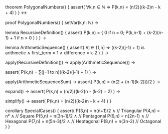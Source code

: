theorem PolygonalNumbers() {
  assert(
    ∀k,n ∈ ℕ ⇒ P(k,n) = (n/2)((k-2)n - k + 4)
  )
} ↔

proof PolygonalNumbers() {
  setVar(k,n: ℕ) →
  
  lemma RecursiveDefinition() {
    assert(
      P(k,n) = {
        0 if n = 0;
        P(k,n-1) + (k-2)(n-1) + 1 if n > 0
      }
    )
  } →

  lemma ArithmeticSequence() {
    assert(
      ∀j ∈ [1,n] ⇒ ((k-2)(j-1) + 1) is arithmetic ∧
      first_term = 1 ∧
      difference = k-2
    )
  } →

  apply(RecursiveDefinition()) →
  apply(ArithmeticSequence()) →
  
  assert(
    P(k,n) = ∑(j=1 to n)((k-2)(j-1) + 1)
  ) →
  
  apply(ArithmeticSequenceSum) →
  assert(
    P(k,n) = (n(2 + (n-1)(k-2)))/2
  ) →
  
  expand() →
  assert(
    P(k,n) = (n/2)((k-2)n - (k-2) + 2)
  ) →
  
  simplify() →
  assert(
    P(k,n) = (n/2)((k-2)n - k + 4)
  )
}

corollary SpecialCases() {
  assert(
    P(3,n) = n(n+1)/2 ∧        // Triangular
    P(4,n) = n² ∧              // Square
    P(5,n) = n(3n-1)/2 ∧       // Pentagonal
    P(6,n) = n(2n-1) ∧         // Hexagonal
    P(7,n) = n(5n-3)/2 ∧       // Heptagonal
    P(8,n) = n(3n-2)           // Octagonal
  )
}
